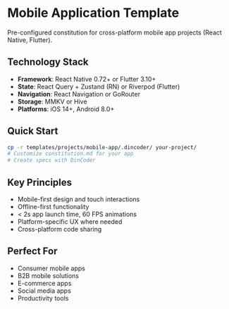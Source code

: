 # Mobile Application Template

Pre-configured constitution for cross-platform mobile app projects (React Native, Flutter).

## Technology Stack

- **Framework**: React Native 0.72+ or Flutter 3.10+
- **State**: React Query + Zustand (RN) or Riverpod (Flutter)
- **Navigation**: React Navigation or GoRouter
- **Storage**: MMKV or Hive
- **Platforms**: iOS 14+, Android 8.0+

## Quick Start

```bash
cp -r templates/projects/mobile-app/.dincoder/ your-project/
# Customize constitution.md for your app
# Create specs with DinCoder
```

## Key Principles

- Mobile-first design and touch interactions
- Offline-first functionality
- < 2s app launch time, 60 FPS animations
- Platform-specific UX where needed
- Cross-platform code sharing

## Perfect For

- Consumer mobile apps
- B2B mobile solutions
- E-commerce apps
- Social media apps
- Productivity tools
